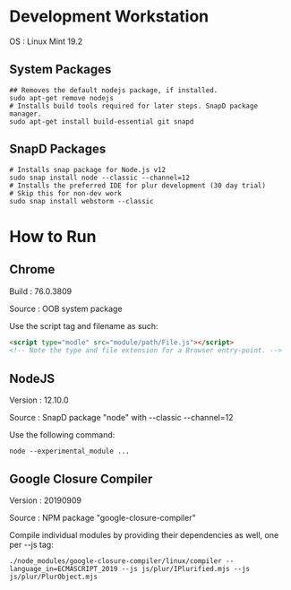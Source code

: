 Development Workstation
=======================

OS
: Linux Mint 19.2

System Packages
---------------
~~~~
## Removes the default nodejs package, if installed.
sudo apt-get remove nodejs
# Installs build tools required for later steps. SnapD package manager.
sudo apt-get install build-essential git snapd
~~~~

SnapD Packages
--------------
~~~~
# Installs snap package for Node.js v12
sudo snap install node --classic --channel=12
# Installs the preferred IDE for plur development (30 day trial)
# Skip this for non-dev work
sudo snap install webstorm --classic
~~~~

How to Run
==========

Chrome
------
Build
: 76.0.3809

Source
: OOB system package

Use the script tag and filename as such:

```html
<script type="modle" src="module/path/File.js"></script>
<!-- Note the type and file extension for a Browser entry-point. -->
````

NodeJS
------
Version
: 12.10.0

Source
: SnapD package "node" with --classic --channel=12

Use the following command:

~~~~
node --experimental_module ...
~~~~

Google Closure Compiler
-----------------------
Version
: 20190909

Source
: NPM package "google-closure-compiler"

Compile individual modules by providing their dependencies as well, one per --js tag:

~~~~
./node_modules/google-closure-compiler/linux/compiler --language_in=ECMASCRIPT_2019 --js js/plur/IPlurified.mjs --js js/plur/PlurObject.mjs
~~~~
